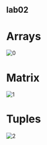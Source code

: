 ## lab02
# Arrays

![0](https://github.com/wilex0/python_labs/tree/main/python/images/lab02/arrays.png?raw)

# Matrix
![1](https://github.com/wilex0/python_labs/tree/main/python/images/lab02/matrix.png?raw=true)

# Tuples
![2](https://github.com/wilex0/python_labs/tree/main/python/images/lab02/tuples.png?raw=true)
